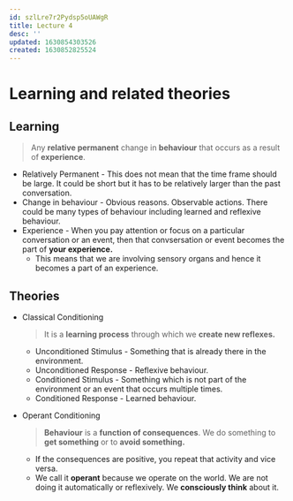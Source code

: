 ```yaml
---
id: szlLre7r2Pydsp5oUAWgR
title: Lecture 4
desc: ''
updated: 1630854303526
created: 1630852825524
---
```


# Learning and related theories

## Learning
> Any **relative permanent** change in **behaviour** that occurs as a result of **experience**.

* Relatively Permanent - This does not mean that the time frame should be large. It could be short but it has to be relatively larger than the past conversation.
* Change in behaviour - Obvious reasons. Observable actions. There could be many types of behaviour including learned and reflexive behaviour.
* Experience - When you pay attention or focus on a particular conversation or an event, then that convsersation or event becomes the part of **your experience.**
    * This means that we are involving sensory organs and hence it becomes a part of an experience.

## Theories
* Classical Conditioning
    > It is a **learning process** through which we **create new reflexes.**

    * Unconditioned Stimulus - Something that is already there in the environment.
    * Unconditioned Response - Reflexive behaviour.
    * Conditioned Stimulus - Something which is not part of the environment or an event that occurs multiple times.
    * Conditioned Response - Learned behaviour.
* Operant Conditioning
    > **Behaviour** is a **function of consequences**. We do something to **get something** or to **avoid something.**

    * If the consequences are positive, you repeat that activity and vice versa.
    * We call it **operant** because we operate on the world. We are not doing it automatically or reflexively. We **consciously think** about it.